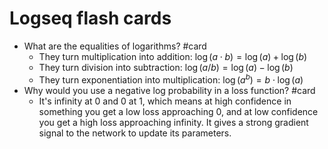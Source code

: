 # Logseq flash cards
* What are the equalities of logarithms? #card
    * They turn multiplication into addition: $\log(a \cdot b) = \log(a) + \log(b)$
    * They turn division into subtraction: $\log(a / b) = \log(a) - \log(b)$
    * They turn exponentiation into multiplication: $\log(a^b) = b \cdot \log(a)$
* Why would you use a negative log probability in a loss function? #card
    * It's infinity at 0 and 0 at 1, which means at high confidence in something you get a low loss approaching 0, and at low confidence you get a high loss approaching infinity. It gives a strong gradient signal to the network to update its parameters.
